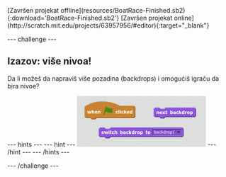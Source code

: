 <div class="p-hero-buttons">
 [Završen projekat offline](resources/BoatRace-Finished.sb2){:download='BoatRace-Finished.sb2'}
 [Završen projekat online](http://scratch.mit.edu/projects/63957956/#editor){:target="_blank"}
</div>

\--- challenge \---

## Izazov: više nivoa!

Da li možeš da napraviš više pozadina (backdrops) i omogućiš igraču da bira nivoe?

\--- hints \--- \--- hint \--- ![screenshot](images/boat-levels-blocks.png) \--- /hint \--- \--- /hints \---

\--- /challenge \---